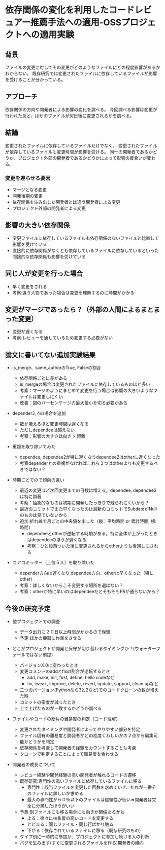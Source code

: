 # 依存関係の変化を利用したコードレビュアー推薦手法への適用-OSSプロジェクトへの適用実験

## 背景
ファイルの変更に対してその変更がどのようなファイルにどの程度影響があるかわからない。
既存研究では変更されたファイルに依存しているファイルが影響を受けることが分かっている。

## アプローチ
依存関係の方向や開発者による影響の変化を調べる。
今回調べる影響は変更が行われたあと、ほかのファイルが何日後に変更されるかを調べる。

## 結論
変更されたファイルに依存しているファイルだけでなく、
変更されたファイルが依存しているファイルも変更時間が影響を受ける。
同一の開発者であるかどうか、プロジェクト外部の開発者であるかどうかによって影響の度合いが変わる。

### 変更を遅らせる要因
* マージとなる変更
* 開発後期の変更
* 依存関係を生み出した開発者とは違う開発者による変更
* プロジェクト外部の開発者による変更

## 影響の大きい依存関係
* 変更ファイルに依存しているファイルも依存関係のないファイルと比較して影響を受けている
* 直接的に依存関係がなくとも依存しているファイルに依存しているといった間接的な依存関係も影響を受けている

## 同じ人が変更を行った場合
* 早く変更をされる
* 考察:違う人物であった場合は変更を理解するのに時間がかかる

## 変更がマージであったら？（外部の人間によるまとまった変更）
* 変更が遅くなる
* 考察:レビューを通しているため変更する必要がない

## 論文に書いてない追加実験結果
* is_merge、same_authorのTrue, Falseの割合
  * 依存関係ごとに差がある
  * is_mergeの場合は変更されたファイルに依存しているものほど多い
  * 考察：マージのようにまとめて変更を行う場合は影響の大きいようなファイルは変更しにくい
  * 改善：図のパーセンテージの最大最小を切る必要がある

* depender3, 4の場合を追加
  * 数が増えるほど変更時間は遅くなる
  * ただしdependeeは超えない
  * 考察：影響の大きさは向き > 距離

* 重複を取り除いてみた
  * dependee, dependee2が特に遅くなりdependee2はotherに近くなった
  * 考察dependerとの重複がなければこれら２つはotherよりも変更するべきではない？

* 時期ごとでので傾向の違い
  * 最近の変更ほど次回変更までの日数は増える。dependee, dependee2は特に顕著
  * 考察：抽象的なものは初期に開発したっきりで触られにくいから？
  * 最近のコミットでまた早くなったのは最新のコミットでSubdateがNullのものは見ていないから
  * 追加:折れ線で月ごとの中央値を出した（縦：平均時間 or 累計時間, 横:時間）
    * dependeeとotherが逆転する時期がある。特に全体が上がったときはdependeeのほうが遅くなる
    * 考察：ひと段落ついた後に変更されるからotherよりも後回しにされる

* コアコミッター（上位５人）を取り除いた
  * depender方向は遅くなり,dependee方向、otherは早くなった（特にother）
  * 考察：詳しくないからこそ変更する場所を選ばない？
  * 考察：otherが特に早いのはdependeeだとそもそもPRが通らないから？

## 今後の研究予定
* 他プロジェクトでの調査
  * データ出力に２０日以上時間がかかるので保留
  * 予定:ほかの機器に作業をさせる

* どこがプロジェクトが開発と保守が切り替わるタイミングか？(ウォーターフォールではない前提)
  * バージョンX.0に変わったとき
  * 変更コメントのaddとfixの割合が逆転するとき
    * add, make, init, first, define, hello codeなど
    * fix, tweak, improve, delete, revert, update, support, clean upなど
  * 二つのバージョン(Pythonなら3と2など)でのコードクローンの数が増えた時
  * コミットの密度が減ったとき
  * 上で上げたものが一致するかどうか調べる

* ファイルやコードの断片の難易度の判定（コード理解）
  * 変更されたタイミングや開発者によってやりやすい部分を特定
  * ファイル固有の難易度と開発者がどの程度くわしいかの２点から編集可能かどうかを判定
  * 依存関係を考慮して開発者の経験をカウントすることも考慮
  * クローンで判定することによって難易度を合わせる

* 開発者の成長について
  * レビュー経験や開発経験の高い開発者が触れるコードの遷移  
  * 既存研究:専門性の高いファイルに依存しているファイルに移る
    * 専門性：該当ファイルを変更した回数を求めていき、だれが一番そのファイルに詳しいか求める
    * 最大の専門性が６０％以下のファイルは信頼性が低い⇒開発者は完全に分業したほうがいい  
  * 予想:別ファイルにも移る場合にも向きが関係あるかも
    * 上る：徐々に抽象度の高いコードを変更する
    * とどまる：同じファイル・同じ行ばかり触る
    * 下がる：依存されているファイルに移る（既存研究のもの）
  * タイプ別に一時的に参加か、プロジェクトに参加し続ける人の判断
  * バグを生み出す(すぐに変更されるファイルを作る)開発者の傾向